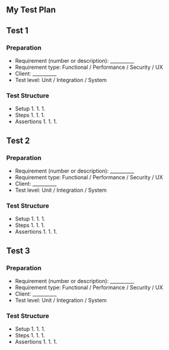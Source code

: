 ## My Test Plan
## Test 1
### Preparation
* Requirement (number or description): __________
* Requirement type: Functional / Performance / Security / UX
* Client: __________
* Test level: Unit / Integration / System

### Test Structure  
* Setup
    1. 
    1. 
    1. 
* Steps
    1. 
    1. 
    1. 
* Assertions
    1. 
    1. 
    1. 

## Test 2
### Preparation
* Requirement (number or description): __________
* Requirement type: Functional / Performance / Security / UX
* Client: __________
* Test level: Unit / Integration / System

### Test Structure  
* Setup
    1. 
    1. 
    1. 
* Steps
    1. 
    1. 
    1. 
* Assertions
    1. 
    1. 
    1. 
    
## Test 3
### Preparation
* Requirement (number or description): __________
* Requirement type: Functional / Performance / Security / UX
* Client: __________
* Test level: Unit / Integration / System

### Test Structure  
* Setup
    1. 
    1. 
    1. 
* Steps
    1. 
    1. 
    1. 
* Assertions
    1. 
    1. 
    1. 
